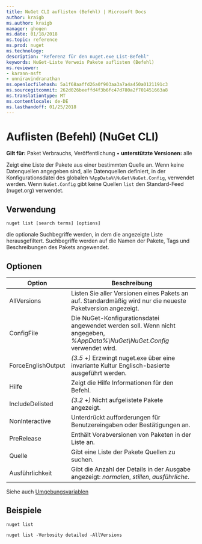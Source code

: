 ```yaml
---
title: NuGet CLI auflisten (Befehl) | Microsoft Docs
author: kraigb
ms.author: kraigb
manager: ghogen
ms.date: 01/18/2018
ms.topic: reference
ms.prod: nuget
ms.technology: 
description: "Referenz für den nuget.exe List-Befehl"
keywords: NuGet-Liste Verweis Pakete auflisten (Befehl)
ms.reviewer:
- karann-msft
- unniravindranathan
ms.openlocfilehash: 5a1f68aaffd26a0f903aa3a7a4a450a0121191c3
ms.sourcegitcommit: 262d026beeffd4f3b6fc47d780a2f701451663a8
ms.translationtype: MT
ms.contentlocale: de-DE
ms.lasthandoff: 01/25/2018
---
```

# <a name="list-command-nuget-cli"></a>Auflisten (Befehl) (NuGet CLI)

**Gilt für:** Paket Verbrauchs, Veröffentlichung &bullet; **unterstützte Versionen:** alle

Zeigt eine Liste der Pakete aus einer bestimmten Quelle an. Wenn keine Datenquellen angegeben sind, alle Datenquellen definiert, in der Konfigurationsdatei des globalen `%AppData%\NuGet\NuGet.Config`, verwendet werden. Wenn `NuGet.Config` gibt keine Quellen `list` den Standard-Feed (nuget.org) verwendet.

## <a name="usage"></a>Verwendung

```cli
nuget list [search terms] [options]
```

die optionale Suchbegriffe werden, in dem die angezeigte Liste herausgefiltert. Suchbegriffe werden auf die Namen der Pakete, Tags und Beschreibungen des Pakets angewendet.

## <a name="options"></a>Optionen

| Option | Beschreibung |
| --- | --- |
| AllVersions | Listen Sie aller Versionen eines Pakets an auf. Standardmäßig wird nur die neueste Paketversion angezeigt. |
| ConfigFile | Die NuGet-Konfigurationsdatei angewendet werden soll. Wenn nicht angegeben, *%AppData%\NuGet\NuGet.Config* verwendet wird. |
| ForceEnglishOutput | *(3.5 +)*  Erzwingt nuget.exe über eine invariante Kultur Englisch-basierte ausgeführt werden. |
| Hilfe | Zeigt die Hilfe Informationen für den Befehl. |
| IncludeDelisted | *(3.2 +)*  Nicht aufgelistete Pakete angezeigt. |
| NonInteractive | Unterdrückt aufforderungen für Benutzereingaben oder Bestätigungen an. |
| PreRelease | Enthält Vorabversionen von Paketen in der Liste an. |
| Quelle | Gibt eine Liste der Pakete Quellen zu suchen. |
| Ausführlichkeit | Gibt die Anzahl der Details in der Ausgabe angezeigt: *normalen*, *stillen*, *ausführliche*. |

Siehe auch [Umgebungsvariablen](cli-ref-environment-variables.md)

## <a name="examples"></a>Beispiele

```cli
nuget list

nuget list -Verbosity detailed -AllVersions
```
